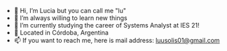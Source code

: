 - 👋 Hi, I’m Lucia but you can call me "lu"
- 👀 I’m always willing to learn new things
- 🌱 I’m currently studying the career of Systems Analyst at IES 21!
- 📍  Located in Córdoba, Argentina 
- 📫 If you want to reach me, here is mail address: luusolis01@gmail.com 

<!---
lusolis/lusolis is a ✨ special ✨ repository because its `README.md` (this file) appears on your GitHub profile.
You can click the Preview link to take a look at your changes.
--->
